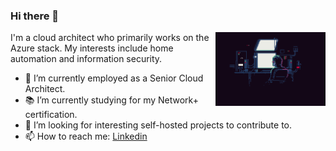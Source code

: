 ### Hi there 👋

<img width="35%" align="right" alt="Github" src="https://github.com/jeffstagg/jeffstagg/blob/main/room.gif" />

I'm a cloud architect who primarily works on the Azure stack. My interests include home automation and information security.

- 🔭 I’m currently employed as a Senior Cloud Architect.
- 📚 I’m currently studying for my Network+ certification.
- 👯 I’m looking for interesting self-hosted projects to contribute to. 
- 📫 How to reach me: [Linkedin](https://www.linkedin.com/in/jeffstagg)
